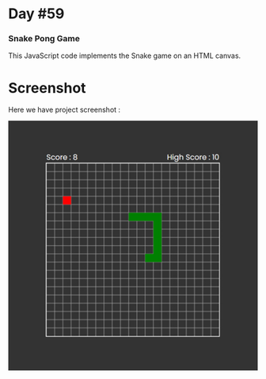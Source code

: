 # Day #59

### Snake Pong Game
This JavaScript code implements the Snake game on an HTML canvas.

# Screenshot
Here we have project screenshot :

![screenshot](screenshot.jpg)